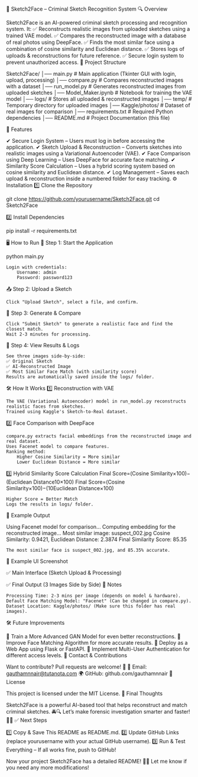 📌 Sketch2Face – Criminal Sketch Recognition System
🔍 Overview

Sketch2Face is an AI-powered criminal sketch processing and recognition system.
It:
✅ Reconstructs realistic images from uploaded sketches using a trained VAE model.
✅ Compares the reconstructed image with a database of real photos using DeepFace.
✅ Finds the most similar face using a combination of cosine similarity and Euclidean distance.
✅ Stores logs of uploads & reconstructions for future reference.
✅ Secure login system to prevent unauthorized access.
📂 Project Structure

Sketch2Face/
│── main.py                # Main application (Tkinter GUI with login, upload, processing)
│── compare.py             # Compares reconstructed images with a dataset
│── run_model.py           # Generates reconstructed images from uploaded sketches
│── Model_Maker.ipynb      # Notebook for training the VAE model
│── logs/                  # Stores all uploaded & reconstructed images
│── temp/                  # Temporary directory for uploaded images
│── Kaggle/photos/         # Dataset of real images for comparison
│── requirements.txt       # Required Python dependencies
│── README.md              # Project Documentation (this file)

🚀 Features

✔ Secure Login System – Users must log in before accessing the application.
✔ Sketch Upload & Reconstruction – Converts sketches into realistic images using a Variational Autoencoder (VAE).
✔ Face Comparison using Deep Learning – Uses DeepFace for accurate face matching.
✔ Similarity Score Calculation – Uses a hybrid scoring system based on cosine similarity and Euclidean distance.
✔ Log Management – Saves each upload & reconstruction inside a numbered folder for easy tracking.
⚙️ Installation
1️⃣ Clone the Repository

git clone https://github.com/yourusername/Sketch2Face.git
cd Sketch2Face

2️⃣ Install Dependencies

pip install -r requirements.txt

🖥️ How to Run
🔑 Step 1: Start the Application

python main.py

    Login with credentials:
        Username: admin
        Password: password123

📤 Step 2: Upload a Sketch

    Click "Upload Sketch", select a file, and confirm.

🎨 Step 3: Generate & Compare

    Click "Submit Sketch" to generate a realistic face and find the closest match.
    Wait 2-3 minutes for processing.

📂 Step 4: View Results & Logs

    See three images side-by-side:
    ✅ Original Sketch
    ✅ AI-Reconstructed Image
    ✅ Most Similar Face Match (with similarity score)
    Results are automatically saved inside the logs/ folder.

🛠️ How It Works
1️⃣ Reconstruction with VAE

    The VAE (Variational Autoencoder) model in run_model.py reconstructs realistic faces from sketches.
    Trained using Kaggle's Sketch-to-Real dataset.

2️⃣ Face Comparison with DeepFace

    compare.py extracts facial embeddings from the reconstructed image and real dataset.
    Uses Facenet model to compare features.
    Ranking method:
        Higher Cosine Similarity = More similar
        Lower Euclidean Distance = More similar

3️⃣ Hybrid Similarity Score Calculation
Final Score=(Cosine Similarity×100)−(Euclidean Distance10×100)
Final Score=(Cosine Similarity×100)−(10Euclidean Distance​×100)

    Higher Score = Better Match
    Logs the results in logs/ folder.

📜 Example Output

Using Facenet model for comparison...
Computing embedding for the reconstructed image...
Most similar image: suspect_002.jpg
Cosine Similarity: 0.9421, Euclidean Distance: 2.3874
Final Similarity Score: 85.35

    The most similar face is suspect_002.jpg, and 85.35% accurate.

📸 Example UI Screenshot

✅ Main Interface (Sketch Upload & Processing)

✅ Final Output (3 Images Side by Side)
📌 Notes

    Processing Time: 2-3 mins per image (depends on model & hardware).
    Default Face Matching Model: "Facenet" (Can be changed in compare.py).
    Dataset Location: Kaggle/photos/ (Make sure this folder has real images).

🛠️ Future Improvements

🚀 Train a More Advanced GAN Model for even better reconstructions.
🎯 Improve Face Matching Algorithm for more accurate results.
📡 Deploy as a Web App using Flask or FastAPI.
🔐 Implement Multi-User Authentication for different access levels.
📩 Contact & Contributions

Want to contribute? Pull requests are welcome! 🎉
📧 Email: gauthamnnair@tutanota.com
🌍 GitHub: github.com/gauthamnnair
📜 License

This project is licensed under the MIT License.
🚀 Final Thoughts

Sketch2Face is a powerful AI-based tool that helps reconstruct and match criminal sketches. 🚔🔍
Let’s make forensic investigation smarter and faster! 🚀🎯
✅ Next Steps

1️⃣ Copy & Save This README as README.md.
2️⃣ Update GitHub Links (replace yourusername with your actual GitHub username).
3️⃣ Run & Test Everything – If all works fine, push to GitHub!

Now your project Sketch2Face has a detailed README! 🚀😊
Let me know if you need any more modifications!
